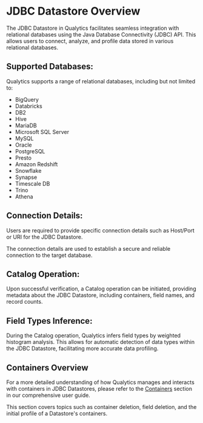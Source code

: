 # JDBC Datastore Overview

The JDBC Datastore in Qualytics facilitates seamless integration with relational databases using the Java Database Connectivity (JDBC) API. 
This allows users to connect, analyze, and profile data stored in various relational databases. 

## Supported Databases:

Qualytics supports a range of relational databases, including but not limited to:

- BigQuery
- Databricks
- DB2
- Hive
- MariaDB
- Microsoft SQL Server
- MySQL
- Oracle
- PostgreSQL
- Presto
- Amazon Redshift
- Snowflake
- Synapse
- Timescale DB
- Trino
- Athena


##  Connection Details:

Users are required to provide specific connection details such as Host/Port or URI for the JDBC Datastore.

The connection details are used to establish a secure and reliable connection to the target database.


## Catalog Operation:

Upon successful verification, a Catalog operation can be initiated, providing metadata about the JDBC Datastore, including containers, field names, and record counts.

## Field Types Inference:

During the Catalog operation, Qualytics infers field types by weighted histogram analysis.
This allows for automatic detection of data types within the JDBC Datastore, facilitating more accurate data profiling.

## Containers Overview

For a more detailed understanding of how Qualytics manages and interacts with containers in JDBC Datastores, please refer to the [Containers](/userguide/container/what-is-container) section in our comprehensive user guide. 

This section covers topics such as container deletion, field deletion, and the initial profile of a Datastore's containers.

